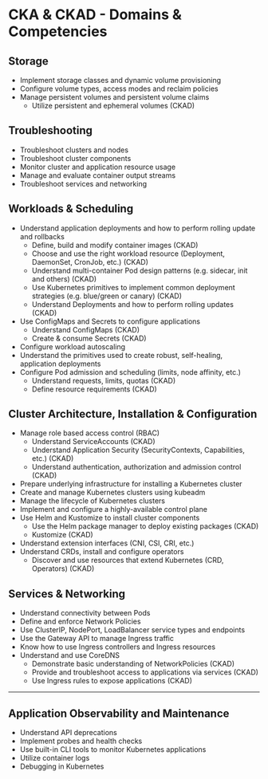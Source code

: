 # CKA & CKAD - Domains & Competencies

## Storage

- Implement storage classes and dynamic volume provisioning
- Configure volume types, access modes and reclaim policies
- Manage persistent volumes and persistent volume claims
    - Utilize persistent and ephemeral volumes (CKAD)

## Troubleshooting

- Troubleshoot clusters and nodes
- Troubleshoot cluster components
- Monitor cluster and application resource usage
- Manage and evaluate container output streams
- Troubleshoot services and networking

## Workloads & Scheduling

- Understand application deployments and how to perform rolling update and rollbacks
    - Define, build and modify container images (CKAD)
    - Choose and use the right workload resource (Deployment, DaemonSet, CronJob, etc.) (CKAD)
    - Understand multi-container Pod design patterns (e.g. sidecar, init and others) (CKAD)
    - Use Kubernetes primitives to implement common deployment strategies (e.g. blue/green or canary) (CKAD)
    - Understand Deployments and how to perform rolling updates (CKAD)
- Use ConfigMaps and Secrets to configure applications
    - Understand ConfigMaps (CKAD)
    - Create & consume Secrets (CKAD)
- Configure workload autoscaling
- Understand the primitives used to create robust, self-healing, application deployments
- Configure Pod admission and scheduling (limits, node affinity, etc.)
    - Understand requests, limits, quotas (CKAD)
    - Define resource requirements (CKAD)
    

## Cluster Architecture, Installation & Configuration

- Manage role based access control (RBAC)
    - Understand ServiceAccounts (CKAD)
    - Understand Application Security (SecurityContexts, Capabilities, etc.) (CKAD)
    - Understand authentication, authorization and admission control (CKAD)
- Prepare underlying infrastructure for installing a Kubernetes cluster
- Create and manage Kubernetes clusters using kubeadm
- Manage the lifecycle of Kubernetes clusters
- Implement and configure a highly-available control plane
- Use Helm and Kustomize to install cluster components
    - Use the Helm package manager to deploy existing packages (CKAD)
    - Kustomize (CKAD)
- Understand extension interfaces (CNI, CSI, CRI, etc.)
- Understand CRDs, install and configure operators
    - Discover and use resources that extend Kubernetes (CRD, Operators) (CKAD)

## Services & Networking

- Understand connectivity between Pods
- Define and enforce Network Policies
- Use ClusterIP, NodePort, LoadBalancer service types and endpoints
- Use the Gateway API to manage Ingress traffic
- Know how to use Ingress controllers and Ingress resources
- Understand and use CoreDNS
    - Demonstrate basic understanding of NetworkPolicies (CKAD)
    - Provide and troubleshoot access to applications via services (CKAD)
    - Use Ingress rules to expose applications (CKAD)

---

## Application Observability and Maintenance

- Understand API deprecations
- Implement probes and health checks
- Use built-in CLI tools to monitor Kubernetes applications
- Utilize container logs
- Debugging in Kubernetes



